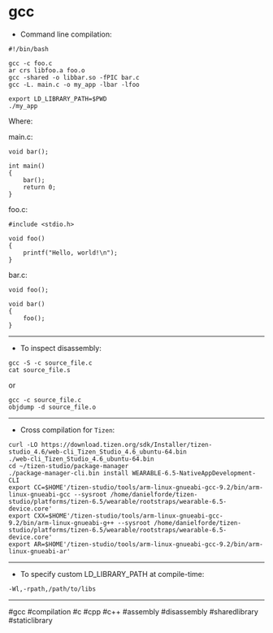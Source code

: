 # gcc

- Command line compilation:
```
#!/bin/bash

gcc -c foo.c
ar crs libfoo.a foo.o
gcc -shared -o libbar.so -fPIC bar.c
gcc -L. main.c -o my_app -lbar -lfoo

export LD_LIBRARY_PATH=$PWD
./my_app
```

Where:

main.c:
```
void bar();

int main()
{
    bar();
    return 0;
}
```

foo.c:
```
#include <stdio.h>

void foo()
{
    printf("Hello, world!\n");
}
```

bar.c:
```
void foo();

void bar()
{
	foo();
}

```

-------------------------------------------------------------------------------

- To inspect disassembly:

```
gcc -S -c source_file.c
cat source_file.s
```

or

```
gcc -c source_file.c
objdump -d source_file.o
```

-------------------------------------------------------------------------------

- Cross compilation for `Tizen`:
```
curl -LO https://download.tizen.org/sdk/Installer/tizen-studio_4.6/web-cli_Tizen_Studio_4.6_ubuntu-64.bin
./web-cli_Tizen_Studio_4.6_ubuntu-64.bin
cd ~/tizen-studio/package-manager
./package-manager-cli.bin install WEARABLE-6.5-NativeAppDevelopment-CLI
export CC=$HOME'/tizen-studio/tools/arm-linux-gnueabi-gcc-9.2/bin/arm-linux-gnueabi-gcc --sysroot /home/danielforde/tizen-studio/platforms/tizen-6.5/wearable/rootstraps/wearable-6.5-device.core'
export CXX=$HOME'/tizen-studio/tools/arm-linux-gnueabi-gcc-9.2/bin/arm-linux-gnueabi-g++ --sysroot /home/danielforde/tizen-studio/platforms/tizen-6.5/wearable/rootstraps/wearable-6.5-device.core'
export AR=$HOME'/tizen-studio/tools/arm-linux-gnueabi-gcc-9.2/bin/arm-linux-gnueabi-ar'
```

-------------------------------------------------------------------------------

- To specify custom LD\_LIBRARY\_PATH at compile-time:
```
-Wl,-rpath,/path/to/libs
```

-------------------------------------------------------------------------------

#gcc #compilation #c #cpp #c++ #assembly #disassembly #sharedlibrary
#staticlibrary

